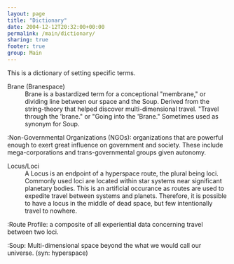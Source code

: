```yaml
---
layout: page
title: "Dictionary"
date: 2004-12-12T20:32:00+00:00
permalink: /main/dictionary/
sharing: true
footer: true
group: Main
---
```


This is a dictionary of setting specific terms.


<dl><dt>Brane (Branespace)<a name='Brane'></a></dt><dd> Brane is a bastardized term for a conceptional "membrane," or dividing line between our space and the Soup. Derived from the string-theory that helped discover multi-dimensional travel. "Travel through the 'brane." or "Going into the 'Brane." Sometimes used as synonym for Soup.</dd>
</dl>

:Non-Governmental Organizations (NGOs)<a name='NGOs'></a>: organizations that are powerful enough to exert great influence on government and society. These include mega-corporations and trans-governmental groups given autonomy.


<dl><dt>Locus/Loci<a name='Loci'></a></dt><dd> A Locus is an endpoint of a hyperspace route, the plural being loci. Commonly used loci are located within star systems near significant planetary bodies. This is an artificial occurance as routes are used to expedite travel between systems and planets. Therefore, it is possible to have a locus in the middle of dead space, but few intentionally travel to nowhere.</dd>
</dl>

:Route Profile<a name='RouteProfile'></a>: a composite of all experiential data concerning travel between two loci.

:Soup<a name='Soup'></a>: Multi-dimensional space beyond the what we would call our universe. (syn: hyperspace)
